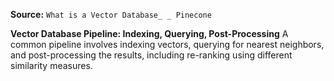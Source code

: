 **Source:** `What is a Vector Database_ _ Pinecone`

**Vector Database Pipeline: Indexing, Querying, Post-Processing**
A common pipeline involves indexing vectors, querying for nearest neighbors, and post-processing the results, including re-ranking using different similarity measures.
